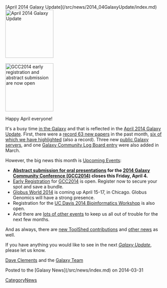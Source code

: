 <div class='newsItemHeader'>[April 2014 Galaxy Update](/src/news/2014_04GalaxyUpdate/index.md)</div>

<div class='right'>
<a href='/src/GalaxyUpdates/2014_04/index.md'><img src="/src/images/Logos/GalaxyUpdate200.png" alt="April 2014 Galaxy Update" width=150 /></a>
<br /><br />
<a href='/src/GalaxyUpdates/2014_04/index.md#gcc2014-june-30---july-2-baltimore'><img src="/src/images/Logos/GCC2014LogoWide200.png" alt="GCC2014 early registration and abstract submission are now open" width="150" /></a>
</div>

Happy April everyone!  

It's a busy time [in the Galaxy](/src/GalaxyUpdates/2014_04/index.md) and that is reflected in the [April 2014 Galaxy Update](/src/GalaxyUpdates/2014_04/index.md).  First, there were a [record 63 new papers](/src/GalaxyUpdates/2014_04/index.md#new-papers) in the past month, [six of which we have highlighted](/src/GalaxyUpdates/2014_04/index.md#new-papers) (also a record).  Three new [public Galaxy servers](/src/GalaxyUpdates/2014_04/index.md#new-public-servers), and one [Galaxy Community Log Board entry](/src/GalaxyUpdates/2014_04/index.md#galaxy-community-hubs) were also added in March.

However, the big news this month is [Upcoming Events](/src/GalaxyUpdates/2014_04/index.md#events):

* **[Abstract submission for oral presentations](/src/GalaxyUpdates/2014_04/index.md#oral-presentation-abstract-submission-closes-april-4) for the [2014 Galaxy Community Conference (GCC2014)](/src/GalaxyUpdates/2014_04/index.md#gcc2014-june-30---july-2-baltimore) closes this Friday, April 4.**
* [Early Registration](/src/GalaxyUpdates/2014_04/index.md#registration-is-open) for [GCC2014](/src/GalaxyUpdates/2014_04/index.md#gcc2014-june-30---july-2-baltimore) is open. Register now to secure your spot and save a bundle.
* [Globus World 2014](/src/GalaxyUpdates/2014_04/index.md#globus-world-2014) is coming up April 15-17, in Chicago.  Globus Genomics will have a strong presence.
* Registration for the [UC Davis 2014 Bioinformatics Workshop](/src/GalaxyUpdates/2014_04/index.md#uc-davis-2014-bioinformatics-workshop) is also open.
* And there are [lots of other events](/src/GalaxyUpdates/2014_04/index.md#other-events) to keep us all out of trouble for the next few months.

And as always, there are [new ToolShed contributions](/src/GalaxyUpdates/2014_04/index.md#toolshed-contributions) and [other news](/src/GalaxyUpdates/2014_04/index.md#other-news) as well.

If you have anything you would like to see in the next *[Galaxy Update](/src/GalaxyUpdates/index.md)*, please let us know.

[Dave Clements](/src/DaveClements/index.md) and the [Galaxy Team](/src/GalaxyTeam/index.md)

<div class='newsItemFooter'>Posted to the [Galaxy News](/src/news/index.md) on 2014-03-31 </div>

[CategoryNews](/src/CategoryNews/index.md)
